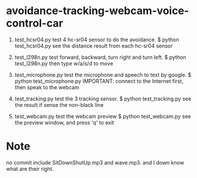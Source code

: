# avoidance-tracking-webcam-voice-control-car

1. test_hcsr04.py
test 4 hc-sr04 sensor to do the avoidance.
$ python test_hcsr04.py
see the distance result from each hc-sr04 sensor

2. test_l298n.py
test forward, backward, turn right and turn left.
$ python test_l298n.py
then type w/a/s/d to move

3. test_microphone.py
test the microphone and speech to text by google.
$ python test_microphone.py
IMPORTANT: connect to the Internet first, then speak to the webcam

4. test_tracking.py
test the 3 tracking sensor.
$ python test_tracking.py
see the result if sense the non-black line

5. test_webcam.py
test the webcam preview
$ python test_webcam.py
see the preview window, and press 'q' to exit



# Note
no commit include SitDownShutUp.mp3 and wave.mp3. and I down know what are their right.
